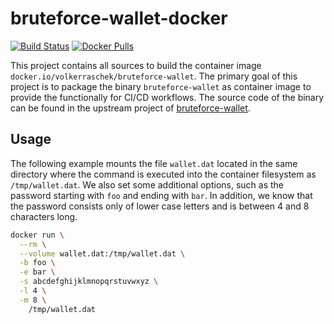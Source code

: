 # bruteforce-wallet-docker

[![Build Status](https://drone.cryptic.systems/api/badges/volker.raschek/bruteforce-wallet-docker/status.svg)](https://drone.cryptic.systems/volker.raschek/bruteforce-wallet-docker)
[![Docker Pulls](https://img.shields.io/docker/pulls/volkerraschek/bruteforce-wallet)](https://hub.docker.com/r/volkerraschek/bruteforce-wallet)

This project contains all sources to build the container image `docker.io/volkerraschek/bruteforce-wallet`. The primary
goal of this project is to package the binary `bruteforce-wallet` as container image to provide the functionally for
CI/CD workflows. The source code of the binary can be found in the upstream project of
[bruteforce-wallet](https://github.com/glv2/bruteforce-wallet).

## Usage

The following example mounts the file `wallet.dat` located in the same directory where the command is executed into the
container filesystem as `/tmp/wallet.dat`. We also set some additional options, such as the password starting with `foo`
and ending with `bar`. In addition, we know that the password consists only of lower case letters and is between 4 and 8
characters long.

```bash
docker run \
  --rm \
  --volume wallet.dat:/tmp/wallet.dat \
  -b foo \
  -e bar \
  -s abcdefghijklmnopqrstuvwxyz \
  -l 4 \
  -m 8 \
    /tmp/wallet.dat
```
